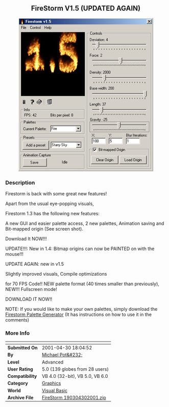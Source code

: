 ﻿<div align="center">

## FireStorm V1\.5 \(UPDATED AGAIN\)

<img src="PIC20014301226114286.jpg">
</div>

### Description

Firestorm is back with some great new features!

Apart from the usual eye-popping visuals,

Firestorm 1.3 has the following new features:

A new GUI and easier palette access, 2 new palettes, Animation saving and Bit-mapped origin (See screen shot).

Download It NOW!!!

UPDATE!!!: New in 1.4: Bitmap origins can now be PAINTED on with the mouse!!!

UPDATE AGAIN: new in v1.5

Slightly improved visuals, Compile optimizations

for 70 FPS Code!! NEW palette format (40 times smaller than previously), NEW!!! Fullscreen mode!

DOWNLOAD IT NOW!!

NOTE: If you would like to make your own palettes, simply download the <a href="http://www.planetsourcecode.com/xq/ASP/txtCodeId.22814/lngWId.1/qx/vb/scripts/ShowCode.htm">Firestorm Palette Generator</a> (It has instructions on how to use it in the comments)
 
### More Info
 


<span>             |<span>
---                |---
**Submitted On**   |2001-04-30 18:04:52
**By**             |[Michael Pot&\#232;](https://github.com/Planet-Source-Code/PSCIndex/blob/master/ByAuthor/michael-pot-232.md)
**Level**          |Advanced
**User Rating**    |5.0 (139 globes from 28 users)
**Compatibility**  |VB 4\.0 \(32\-bit\), VB 5\.0, VB 6\.0
**Category**       |[Graphics](https://github.com/Planet-Source-Code/PSCIndex/blob/master/ByCategory/graphics__1-46.md)
**World**          |[Visual Basic](https://github.com/Planet-Source-Code/PSCIndex/blob/master/ByWorld/visual-basic.md)
**Archive File**   |[FireStorm 190304302001\.zip](https://github.com/Planet-Source-Code/michael-pot-232-firestorm-v1-5-updated-again__1-22769/archive/master.zip)








